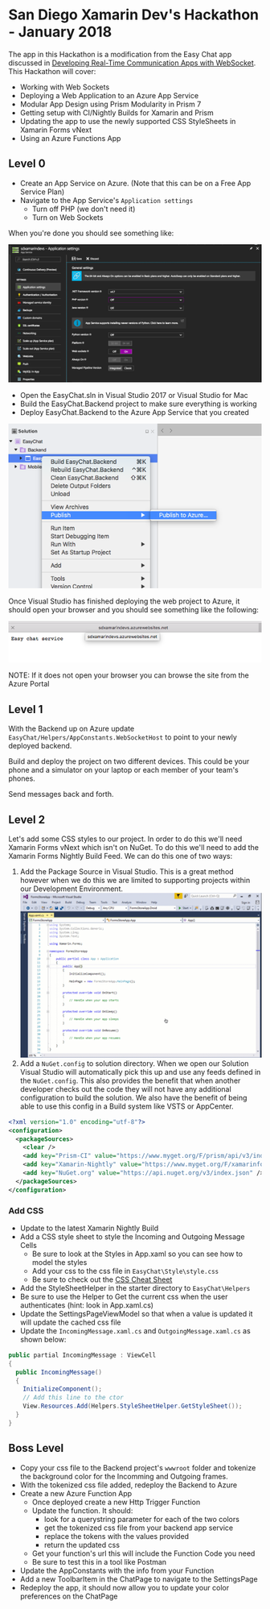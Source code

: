 # San Diego Xamarin Dev's Hackathon - January 2018

The app in this Hackathon is a modification from the Easy Chat app discussed in [Developing Real-Time Communication Apps with WebSocket](https://blog.xamarin.com/developing-real-time-communication-apps-with-websocket/). This Hackathon will cover:

- Working with Web Sockets
- Deploying a Web Application to an Azure App Service
- Modular App Design using Prism Modularity in Prism 7
- Getting setup with CI/Nightly Builds for Xamarin and Prism
- Updating the app to use the newly supported CSS StyleSheets in Xamarin Forms vNext
- Using an Azure Functions App

## Level 0

- Create an App Service on Azure. (Note that this can be on a Free App Service Plan)
- Navigate to the App Service's `Application settings`
  - Turn off PHP (we don't need it)
  - Turn on Web Sockets

When you're done you should see something like:

![App Service - Application settings](images/appservice-application-settings.png)

- Open the EasyChat.sln in Visual Studio 2017 or Visual Studio for Mac
- Build the EasyChat.Backend project to make sure everything is working
- Deploy EasyChat.Backend to the Azure App Service that you created

![Deploy To Azure](images/publish-to-azure.png)

Once Visual Studio has finished deploying the web project to Azure, it should open your browser and you should see something like the following:

![Deployed Site](images/backend-web-response.png)

NOTE: If it does not open your browser you can browse the site from the Azure Portal

## Level 1

With the Backend up on Azure update `EasyChat/Helpers/AppConstants.WebSocketHost` to point to your newly deployed backend.

Build and deploy the project on two different devices. This could be your phone and a simulator on your laptop or each member of your team's phones.

Send messages back and forth.

## Level 2

Let's add some CSS styles to our project. In order to do this we'll need Xamarin Forms vNext which isn't on NuGet. To do this we'll need to add the Xamarin Forms Nightly Build Feed. We can do this one of two ways:

1. Add the Package Source in Visual Studio. This is a great method however when we do this we are limited to supporting projects within our Development Environment. ![Add Package Source](images/add-xamarin-vs-nightly_75.gif)
1. Add a `NuGet.config` to solution directory. When we open our Solution Visual Studio will automatically pick this up and use any feeds defined in the `NuGet.config`. This also provides the benefit that when another developer checks out the code they will not have any additional configuration to build the solution. We also have the benefit of being able to use this config in a Build system like VSTS or AppCenter.

```xml
<?xml version="1.0" encoding="utf-8"?>
<configuration>
  <packageSources>
    <clear />
    <add key="Prism-CI" value="https://www.myget.org/F/prism/api/v3/index.json" />
    <add key="Xamarin-Nightly" value="https://www.myget.org/F/xamarinforms-ci/api/v3/index.json" />
    <add key="NuGet.org" value="https://api.nuget.org/v3/index.json" />
  </packageSources>
</configuration>
```

### Add CSS

- Update to the latest Xamarin Nightly Build
- Add a CSS style sheet to style the Incoming and Outgoing Message Cells
  - Be sure to look at the Styles in App.xaml so you can see how to model the styles
  - Add your css to the css file in `EasyChat\Style\style.css`
  - Be sure to check out the [CSS Cheat Sheet](CSS-Cheat-Sheet.md)
- Add the StyleSheetHelper in the starter directory to `EasyChat\Helpers`
- Be sure to use the Helper to Get the current css when the user authenticates (hint: look in App.xaml.cs)
- Update the SettingsPageViewModel so that when a value is updated it will update the cached css file
- Update the `IncomingMessage.xaml.cs` and `OutgoingMessage.xaml.cs` as shown below:

```cs
public partial IncomingMessage : ViewCell
{
  public IncomingMessage()
  {
    InitializeComponent();
    // Add this line to the ctor
    View.Resources.Add(Helpers.StyleSheetHelper.GetStyleSheet());
  }
}
```

## Boss Level

- Copy your css file to the Backend project's `wwwroot` folder and tokenize the background color for the Incomming and Outgoing frames.
- With the tokenized css file added, redeploy the Backend to Azure
- Create a new Azure Function App
  - Once deployed create a new Http Trigger Function
  - Update the function. It should:
    - look for a querystring parameter for each of the two colors
    - get the tokenized css file from your backend app service
    - replace the tokens with the values provided
    - return the updated css
  - Get your function's url this will include the Function Code you need
  - Be sure to test this in a tool like Postman
- Update the AppConstants with the info from your Function
- Add a new ToolbarItem in the ChatPage to navigate to the SettingsPage
- Redeploy the app, it should now allow you to update your color preferences on the ChatPage

